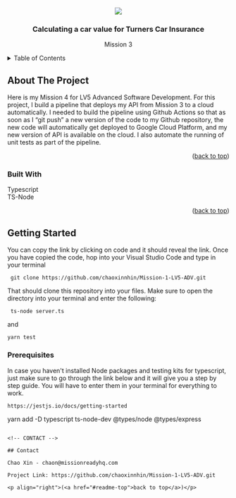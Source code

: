 <!-- Improved compatibility of back to top link: See: https://github.com/othneildrew/Best-README-Template/pull/73 -->

<a name="readme-top"></a>

<!--
*** Thanks for checking out the Best-README-Template. If you have a suggestion
*** that would make this better, please fork the repo and create a pull request
*** or simply open an issue with the tag "enhancement".
*** Don't forget to give the project a star!
*** Thanks again! Now go create something AMAZING! :D
-->

<!-- PROJECT SHIELDS -->
<!--
*** I'm using markdown "reference style" links for readability.
*** Reference links are enclosed in brackets [ ] instead of parentheses ( ).
*** See the bottom of this document for the declaration of the reference variables
*** for contributors-url, forks-url, etc. This is an optional, concise syntax you may use.
*** https://www.markdownguide.org/basic-syntax/#reference-style-links
-->

<!-- PROJECT -->
<br />
<div align="center">
<img src="./src/images/">
  </a>

<h3 align="center">Calculating a car value for Turners Car Insurance</h3>

  <p align="center">
    Mission 3
</div>

<!-- TABLE OF CONTENTS -->
<details>
  <summary>Table of Contents</summary>
  <ol>
    <li>
      <a href="#about-the-project">About The Project</a>
      <ul>
        <li><a href="#built-with">Built With</a></li>
      </ul>
    </li>
    <li>
      <a href="#getting-started">Getting Started</a>
      <ul>
        <li><a href="#prerequisites">Prerequisites</a></li>
      </ul>
    </li>
    <li><a href="#contact">Contact</a></li>
  </ol>
</details>

<!-- ABOUT THE PROJECT -->

## About The Project

Here is my Mission 4 for LV5 Advanced Software Development. For this project, I build a pipeline that deploys my API from Mission 3 to a cloud automatically.  I needed to build the pipeline using Github Actions so that as soon as I “git push” a new version of the code to my Github repository, the new code will automatically get deployed to Google Cloud Platform, and my new version of API is available on the cloud.  I also automate the running of unit tests as part of the pipeline.

<p align="right">(<a href="#readme-top">back to top</a>)</p>

### Built With

Typescript
<br>
TS-Node

<p align="right">(<a href="#readme-top">back to top</a>)</p>

<!-- GETTING STARTED -->

## Getting Started

You can copy the link by clicking on code and it should reveal the link. Once you have copied the code, hop into your Visual Studio Code and type in your terminal

```
 git clone https://github.com/chaoxinnhin/Mission-1-LV5-ADV.git
```

That should clone this repository into your files. Make sure to open the directory into your terminal and enter the following:

```
 ts-node server.ts
```

and 

```
yarn test
```

### Prerequisites

In case you haven't installed Node packages and testing kits for typescript, just make sure to go through the link below and it will give you a step by step guide. You will have to enter them in your terminal for everything to work.

```
https://jestjs.io/docs/getting-started
```
yarn add -D typescript ts-node-dev @types/node @types/express
```

<!-- CONTACT -->

## Contact

Chao Xin - chaon@missionreadyhq.com

Project Link: https://github.com/chaoxinnhin/Mission-1-LV5-ADV.git

<p align="right">(<a href="#readme-top">back to top</a>)</p>
